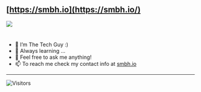 ## [https://smbh.io](https://smbh.io/)

![](https://quotes-github-readme.vercel.app/api?type=horizontal&theme=tokyonight)

#

- 🔭 I’m The Tech Guy :)
- 🌱 Always learning ...
- 💬 Feel free to ask me anything!
- 📫 To reach me check my contact info at [smbh.io](https://smbh.io/)


---
![Visitors](https://visitor-badge.glitch.me/badge?page_id=smb-h&left_color=gray&right_color=blue)


<!--
- 🔭 I’m currently working on ...
- 🌱 I’m currently learning ...
- 👯 I’m looking to collaborate on ...
- 🤔 I’m looking for help with ...
- 💬 Ask me about ...
- 📫 How to reach me: ...
- 😄 Pronouns: ...
- ⚡ Fun fact: ...
-->
